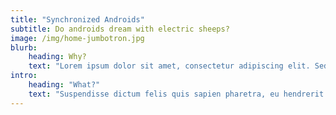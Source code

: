 ```yaml
---
title: "Synchronized Androids"
subtitle: Do androids dream with electric sheeps?
image: /img/home-jumbotron.jpg
blurb:
    heading: Why?
    text: "Lorem ipsum dolor sit amet, consectetur adipiscing elit. Sed nec vestibulum dolor, sed blandit elit. Morbi quis sodales eros. Aenean aliquam et mauris vitae porta. Duis non lectus turpis. Pellentesque elit nulla, aliquet ac lobortis a, semper a felis. Aenean congue odio sit amet felis auctor, sed posuere nulla porttitor. Suspendisse suscipit, elit vel ornare faucibus, massa mauris sollicitudin ante, ac ullamcorper lectus eros ac urna. Praesent sed mi vel dolor scelerisque luctus. Nullam at tincidunt metus, ut fringilla nisl. Sed eget nulla et justo pulvinar eleifend. In a varius erat. Aliquam convallis accumsan viverra. Donec vel nibh egestas, laoreet enim sed, porttitor velit. Nam lacinia suscipit mauris a ultricies."
intro:
    heading: "What?"
    text: "Suspendisse dictum felis quis sapien pharetra, eu hendrerit magna lobortis. Mauris rhoncus nec leo a dignissim. Praesent ut tortor in enim bibendum vulputate ut quis urna. Sed dictum diam at erat tincidunt accumsan. Ut imperdiet porttitor viverra. Curabitur fermentum mauris sed ligula venenatis gravida. Duis non nisl posuere, molestie neque a, sodales arcu. Duis nulla orci, vestibulum malesuada nisl sit amet, tincidunt porta enim. Nam rhoncus quam vel dolor luctus, nec bibendum sapien dignissim. Vestibulum rhoncus neque eu felis interdum tincidunt. Cras rhoncus fermentum eleifend. Morbi vel rhoncus augue."
---
```


